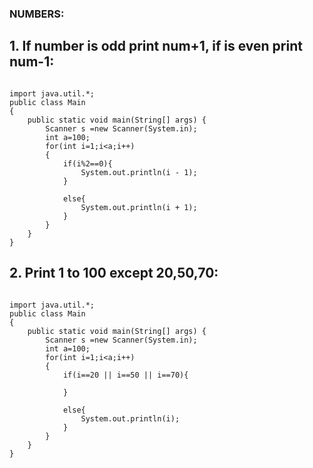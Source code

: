 ### NUMBERS:
## 1. If number is odd print num+1, if is even print num-1: 
````java[]

import java.util.*;
public class Main
{
	public static void main(String[] args) {
	    Scanner s =new Scanner(System.in);
	    int a=100;
		for(int i=1;i<a;i++)
		{
		    if(i%2==0){
		        System.out.println(i - 1);
		    }
	
		    else{
		        System.out.println(i + 1);
		    }
		}
	}
}
````

## 2. Print 1 to 100 except 20,50,70:
````java[]

import java.util.*;
public class Main
{
	public static void main(String[] args) {
	    Scanner s =new Scanner(System.in);
	    int a=100;
		for(int i=1;i<a;i++)
		{
		    if(i==20 || i==50 || i==70){
		 
		    }
	
		    else{
		        System.out.println(i);
		    }
		}
	}
}
````


